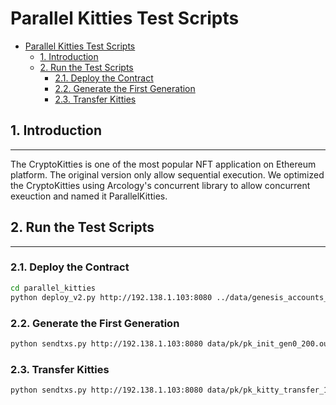 
# Parallel Kitties Test Scripts

- [Parallel Kitties Test Scripts](#parallel-kitties-test-scripts)
  - [1. Introduction](#1-introduction)
  - [2. Run the Test Scripts](#2-run-the-test-scripts)
    - [2.1. Deploy the Contract](#21-deploy-the-contract)
    - [2.2. Generate the First Generation](#22-generate-the-first-generation)
    - [2.3. Transfer Kitties](#23-transfer-kitties)

## 1. Introduction

---
The CryptoKitties is one of the most popular NFT application on Ethereum platform. The original version only allow sequential execution. We optimized the CryptoKitties using Arcology's concurrent library to allow concurrent exeuction and named it ParallelKitties. 

## 2. Run the Test Scripts

---

### 2.1. Deploy the Contract

```sh
cd parallel_kitties
python deploy_v2.py http://192.138.1.103:8080 ../data/genesis_accounts_200.txt
```

### 2.2. Generate the First Generation

```sh
python sendtxs.py http://192.138.1.103:8080 data/pk/pk_init_gen0_200.out
```

### 2.3. Transfer Kitties

```sh
python sendtxs.py http://192.138.1.103:8080 data/pk/pk_kitty_transfer_100.out
```